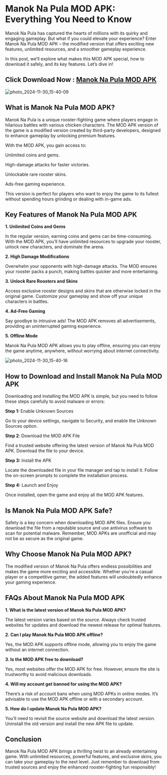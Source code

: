 # Manok Na Pula MOD APK: Everything You Need to Know

Manok Na Pula has captured the hearts of millions with its quirky and engaging gameplay. But what if you could elevate your experience? Enter Manok Na Pula MOD APK – the modified version that offers exciting new features, unlimited resources, and a smoother gameplay experience.

In this post, we’ll explore what makes this MOD APK special, how to download it safely, and its key features. Let’s dive in!

## Click Download Now : [Manok Na Pula MOD APK](https://tinyurl.com/yc2eb73p)

![photo_2024-11-30_15-40-09](https://github.com/user-attachments/assets/77803bab-65d1-4609-9177-d16f2dd907a0)

## What is Manok Na Pula MOD APK?

Manok Na Pula is a unique rooster-fighting game where players engage in hilarious battles with various chicken characters. The MOD APK version of the game is a modified version created by third-party developers, designed to enhance gameplay by unlocking premium features.

With the MOD APK, you gain access to:

Unlimited coins and gems.

High-damage attacks for faster victories.

Unlockable rare rooster skins.

Ads-free gaming experience.

This version is perfect for players who want to enjoy the game to its fullest without spending hours grinding or dealing with in-game ads.

## Key Features of Manok Na Pula MOD APK

**1. Unlimited Coins and Gems**

In the regular version, earning coins and gems can be time-consuming. With the MOD APK, you’ll have unlimited resources to upgrade your rooster, unlock new characters, and dominate the arena.

**2. High Damage Modifications**

Overwhelm your opponents with high-damage attacks. The MOD ensures your rooster packs a punch, making battles quicker and more entertaining.

**3. Unlock Rare Roosters and Skins**

Access exclusive rooster designs and skins that are otherwise locked in the original game. Customize your gameplay and show off your unique characters in battles.

**4. Ad-Free Gaming**

Say goodbye to intrusive ads! The MOD APK removes all advertisements, providing an uninterrupted gaming experience.

**5. Offline Mode**

Manok Na Pula MOD APK allows you to play offline, ensuring you can enjoy the game anytime, anywhere, without worrying about internet connectivity.

![photo_2024-11-30_15-40-16](https://github.com/user-attachments/assets/84f49780-f2d6-4893-9bf7-fa2697c92b6d)

## How to Download and Install Manok Na Pula MOD APK

Downloading and installing the MOD APK is simple, but you need to follow these steps carefully to avoid malware or errors:

**Step 1:** Enable Unknown Sources

Go to your device settings, navigate to Security, and enable the Unknown Sources option.

**Step 2**: Download the MOD APK File

Find a trusted website offering the latest version of Manok Na Pula MOD APK. Download the file to your device.

**Step 3:** Install the APK

Locate the downloaded file in your file manager and tap to install it. Follow the on-screen prompts to complete the installation process.

**Step 4:** Launch and Enjoy

Once installed, open the game and enjoy all the MOD APK features.

## Is Manok Na Pula MOD APK Safe?

Safety is a key concern when downloading MOD APK files. Ensure you download the file from a reputable source and use antivirus software to scan for potential malware. Remember, MOD APKs are unofficial and may not be as secure as the original game.

## Why Choose Manok Na Pula MOD APK?

The modified version of Manok Na Pula offers endless possibilities and makes the game more exciting and accessible. Whether you’re a casual player or a competitive gamer, the added features will undoubtedly enhance your gaming experience.

## FAQs About Manok Na Pula MOD APK

**1. What is the latest version of Manok Na Pula MOD APK?**

The latest version varies based on the source. Always check trusted websites for updates and download the newest release for optimal features.

**2. Can I play Manok Na Pula MOD APK offline?**

Yes, the MOD APK supports offline mode, allowing you to enjoy the game without an internet connection.

**3. Is the MOD APK free to download?**

Yes, most websites offer the MOD APK for free. However, ensure the site is trustworthy to avoid malicious downloads.

**4. Will my account get banned for using the MOD APK?**

There’s a risk of account bans when using MOD APKs in online modes. It’s advisable to use the MOD APK offline or with a secondary account.

**5. How do I update Manok Na Pula MOD APK?**

You’ll need to revisit the source website and download the latest version. Uninstall the old version and install the new APK file to update.

## Conclusion

Manok Na Pula MOD APK brings a thrilling twist to an already entertaining game. With unlimited resources, powerful features, and exclusive skins, you can take your gameplay to the next level. Just remember to download from trusted sources and enjoy the enhanced rooster-fighting fun responsibly!

